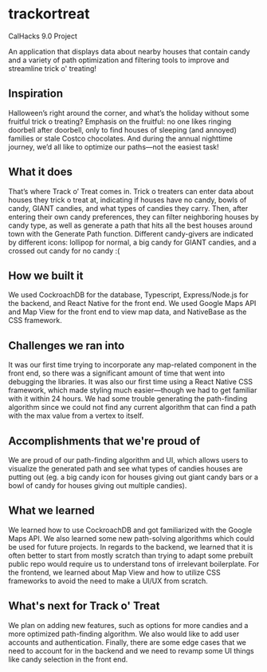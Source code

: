 # trackortreat
CalHacks 9.0 Project

An application that displays data about nearby houses that contain candy and a variety of path optimization and filtering tools to improve and streamline trick o' treating!

## Inspiration
Halloween’s right around the corner, and what’s the holiday without some fruitful trick o treating? Emphasis on the fruitful: no one likes ringing doorbell after doorbell, only to find houses of sleeping (and annoyed) families or stale Costco chocolates. And during the annual nighttime journey, we’d all like to optimize our paths—not the easiest task!
## What it does
That’s where Track o’ Treat comes in. Trick o treaters can enter data about houses they trick o treat at, indicating if houses have no candy, bowls of candy, GIANT candies, and what types of candies they carry. Then, after entering their own candy preferences, they can filter neighboring houses by candy type, as well as generate a path that hits all the best houses around town with the Generate Path function. Different candy-givers are indicated by different icons: lollipop for normal, a big candy for GIANT candies, and a crossed out candy for no candy :(
## How we built it
We used CockroachDB for the database, Typescript, Express/Node.js for the backend, and React Native for the front end. We used Google Maps API and Map View for the front end to view map data, and NativeBase as the CSS framework.
## Challenges we ran into
It was our first time trying to incorporate any map-related component in the front end, so there was a significant amount of time that went into debugging the libraries. It was also our first time using a React Native CSS framework, which made styling much easier—though we had to get familiar with it within 24 hours. We had some trouble generating the path-finding algorithm since we could not find any current algorithm that can find a path with the max value from a vertex to itself.  
## Accomplishments that we're proud of
We are proud of our path-finding algorithm and UI, which allows users to visualize the generated path and see what types of candies houses are putting out (eg. a big candy icon for houses giving out giant candy bars or a bowl of candy for houses giving out multiple candies). 
## What we learned
We learned how to use CockroachDB and got familiarized with the Google Maps API. We also learned some new path-solving algorithms which could be used for future projects. In regards to the backend, we learned that it is often better to start from mostly scratch than trying to adapt some prebuilt public repo would require us to understand tons of irrelevant boilerplate. For the frontend, we learned about Map View and how to utilize CSS frameworks to avoid the need to make a UI/UX from scratch.
## What's next for Track o' Treat
We plan on adding new features, such as options for more candies and a more optimized path-finding algorithm. We also would like to add user accounts and authentication. Finally, there are some edge cases that we need to account for in the backend and we need to revamp some UI things like candy selection in the front end.

